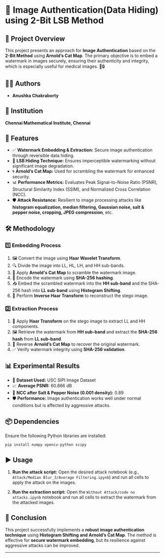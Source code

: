 # 📸 Image Authentication(Data Hiding) using 2-Bit LSB Method

## 📌 Project Overview
This project presents an approach for **Image Authentication** based on the **2-Bit Method** using **Arnold’s Cat Map**. The primary objective is to embed a watermark in images securely, ensuring their authenticity and integrity, which is especially useful for medical images. 🏥🔒

## 👨‍💻 Authors
- **Anushka Chakraborty** 

## 🏫 Institution
**Chennai Mathematical Institute, Chennai**

## 🚀 Features
- ✅ **Watermark Embedding & Extraction:** Secure image authentication through reversible data hiding.
- 🎨 **LSB Hiding Technique:** Ensures imperceptible watermarking without significant image degradation.
- 🌀 **Arnold’s Cat Map:** Used for scrambling the watermark for enhanced security.
- 📊 **Performance Metrics:** Evaluates Peak Signal-to-Noise Ratio (PSNR), Structural Similarity Index (SSIM), and Normalized Cross Correlation (NCC).
- 🛡️ **Attack Resistance:** Resilient to image processing attacks like **histogram equalization, median filtering, Gaussian noise, salt & pepper noise, cropping, JPEG compression**, etc.

## 🛠️ Methodology
### 1️⃣ **Embedding Process**
1. 🖼️ Convert the image using **Haar Wavelet Transform**.
2. 🔍 Divide the image into LL, HL, LH, and HH sub-bands.
3. 🔄 Apply **Arnold's Cat Map** to scramble the watermark image.
4. 🔑 Encode the watermark using **SHA-256 hashing**.
5. 📥 Embed the scrambled watermark into the **HH sub-band** and the SHA-256 hash into **LL sub-band** using **Histogram Shifting**.
6. 🔄 Perform **Inverse Haar Transform** to reconstruct the stego image.

### 2️⃣ **Extraction Process**
1. 🔄 Apply **Haar Transform** on the stego image to extract LL and HH components.
2. 🖼️ Retrieve the watermark from **HH sub-band** and extract the **SHA-256 hash** from **LL sub-band**.
3. 🔄 Reverse **Arnold’s Cat Map** to recover the original watermark.
4. ✅ Verify watermark integrity using **SHA-256 validation**.

## 📊 Experimental Results
- 📂 **Dataset Used:** USC SIPI Image Dataset
- 📈 **Average PSNR:** 60.866 dB
- 🔢 **NCC after Salt & Pepper Noise (0.001 density):** 0.89
- 🛡️ **Performance:** Image authentication works well under normal conditions but is affected by aggressive attacks.

## 📦 Dependencies
Ensure the following Python libraries are installed:
```sh
pip install numpy opencv-python scipy
```

## ▶️ Usage
1. **Run the attack script:**
   Open the desired attack notebook (e.g., `Attack/Median Blur_3/Average Filtering.ipynb`) and run all cells to apply the attack on the images.

2. **Run the extraction script:**
   Open the `Without Attack/code no attacks.ipynb` notebook and run all cells to extract the watermark from the attacked images.

## 🏁 Conclusion
This project successfully implements a **robust image authentication technique** using **Histogram Shifting and Arnold’s Cat Map**. The method is effective for **secure watermark embedding**, but its resilience against aggressive attacks can be improved.

---
